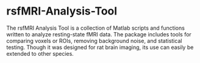 # rsfMRI-Analysis-Tool
The rsfMRI Analysis Tool is a collection of Matlab scripts and functions written to analyze resting-state fMRI data. The package includes tools for comparing voxels or ROIs, removing background noise, and statistical testing. Though it was designed for rat brain imaging, its use can easily be extended to other species.
